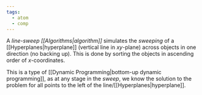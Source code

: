 ```yaml
---
tags:
  - atom
  - comp
---
```

A *line-sweep [[Algorithms|algorithm]]* simulates the *sweeping* of a [[Hyperplanes|hyperplane]] (vertical line in $xy$-plane) across objects in one direction (no backing up). This is done by sorting the objects in ascending order of $x$-coordinates.

This is a type of [[Dynamic Programming|bottom-up dynamic programming]], as at any stage in the *sweep*, we know the solution to the problem for all points to the left of the line/[[Hyperplanes|hyperplane]].